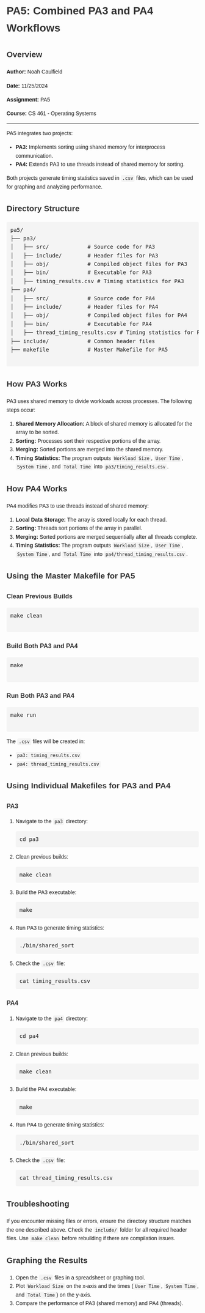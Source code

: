 <!DOCTYPE html>
<html lang="en">
<head>
    <meta charset="UTF-8">
    <meta name="viewport" content="width=device-width, initial-scale=1.0">
    <title>PA5 README</title>
    <style>
        body {
            font-family: Arial, sans-serif;
            line-height: 1.6;
            margin: 20px;
        }
        code {
            background-color: #f4f4f4;
            padding: 2px 4px;
            border-radius: 4px;
        }
        pre {
            background-color: #f4f4f4;
            padding: 10px;
            border-radius: 4px;
            overflow-x: auto;
        }
        h1, h2, h3 {
            color: #333;
        }
        ul {
            margin: 10px 0;
        }
    </style>
</head>
<body>
 <h1>PA5: Combined PA3 and PA4 Workflows</h1>
    <h2>Overview</h2>
    <p><strong>Author:</strong> Noah Caulfield</p>
    <p><strong>Date:</strong> 11/25/2024</p>
    <p><strong>Assignment:</strong> PA5</p>
    <p><strong>Course:</strong> CS 461 - Operating Systems</p>
<hr>
<p>PA5 integrates two projects:</p>
    <ul>
        <li><strong>PA3:</strong> Implements sorting using shared memory for interprocess communication.</li>
        <li><strong>PA4:</strong> Extends PA3 to use threads instead of shared memory for sorting.</li>
    </ul>
    <p>Both projects generate timing statistics saved in <code>.csv</code> files, which can be used for graphing and analyzing performance.</p>
    <h2>Directory Structure</h2>
    <pre>
pa5/
├── pa3/
│   ├── src/            # Source code for PA3
│   ├── include/        # Header files for PA3
│   ├── obj/            # Compiled object files for PA3
│   ├── bin/            # Executable for PA3
│   ├── timing_results.csv # Timing statistics for PA3
├── pa4/
│   ├── src/            # Source code for PA4
│   ├── include/        # Header files for PA4
│   ├── obj/            # Compiled object files for PA4
│   ├── bin/            # Executable for PA4
│   ├── thread_timing_results.csv # Timing statistics for PA4
├── include/            # Common header files
├── makefile            # Master Makefile for PA5
    </pre>
    <h2>How PA3 Works</h2>
    <p>PA3 uses shared memory to divide workloads across processes. The following steps occur:</p>
    <ol>
        <li><strong>Shared Memory Allocation:</strong> A block of shared memory is allocated for the array to be sorted.</li>
        <li><strong>Sorting:</strong> Processes sort their respective portions of the array.</li>
        <li><strong>Merging:</strong> Sorted portions are merged into the shared memory.</li>
        <li><strong>Timing Statistics:</strong> The program outputs <code>Workload Size</code>, <code>User Time</code>, <code>System Time</code>, and <code>Total Time</code> into <code>pa3/timing_results.csv</code>.</li>
    </ol>
    <h2>How PA4 Works</h2>
    <p>PA4 modifies PA3 to use threads instead of shared memory:</p>
    <ol>
        <li><strong>Local Data Storage:</strong> The array is stored locally for each thread.</li>
        <li><strong>Sorting:</strong> Threads sort portions of the array in parallel.</li>
        <li><strong>Merging:</strong> Sorted portions are merged sequentially after all threads complete.</li>
        <li><strong>Timing Statistics:</strong> The program outputs <code>Workload Size</code>, <code>User Time</code>, <code>System Time</code>, and <code>Total Time</code> into <code>pa4/thread_timing_results.csv</code>.</li>
    </ol>
    <h2>Using the Master Makefile for PA5</h2>
    <h3>Clean Previous Builds</h3>
    <pre>
make clean
    </pre>
    <h3>Build Both PA3 and PA4</h3>
    <pre>
make
    </pre>
    <h3>Run Both PA3 and PA4</h3>
    <pre>
make run
    </pre>
    <p>The <code>.csv</code> files will be created in:</p>
    <ul>
        <li><code>pa3: timing_results.csv</code></li>
        <li><code>pa4: thread_timing_results.csv</code></li>
    </ul>
    <h2>Using Individual Makefiles for PA3 and PA4</h2>
    <h3>PA3</h3>
    <ol>
        <li>Navigate to the <code>pa3</code> directory:
            <pre>cd pa3</pre>
        </li>
        <li>Clean previous builds:
            <pre>make clean</pre>
        </li>
        <li>Build the PA3 executable:
            <pre>make</pre>
        </li>
        <li>Run PA3 to generate timing statistics:
            <pre>./bin/shared_sort</pre>
        </li>
        <li>Check the <code>.csv</code> file:
            <pre>cat timing_results.csv</pre>
        </li>
    </ol>
    <h3>PA4</h3>
    <ol>
        <li>Navigate to the <code>pa4</code> directory:
            <pre>cd pa4</pre>
        </li>
        <li>Clean previous builds:
            <pre>make clean</pre>
        </li>
        <li>Build the PA4 executable:
            <pre>make</pre>
        </li>
        <li>Run PA4 to generate timing statistics:
            <pre>./bin/shared_sort</pre>
        </li>
        <li>Check the <code>.csv</code> file:
            <pre>cat thread_timing_results.csv</pre>
        </li>
    </ol>
    <h2>Troubleshooting</h2>
    <p>If you encounter missing files or errors, ensure the directory structure matches the one described above. Check the <code>include/</code> folder for all required header files. Use <code>make clean</code> before rebuilding if there are compilation issues.</p>
    <h2>Graphing the Results</h2>
    <ol>
        <li>Open the <code>.csv</code> files in a spreadsheet or graphing tool.</li>
        <li>Plot <code>Workload Size</code> on the x-axis and the times (<code>User Time</code>, <code>System Time</code>, and <code>Total Time</code>) on the y-axis.</li>
        <li>Compare the performance of PA3 (shared memory) and PA4 (threads).</li>
    </ol>
</body>
</html>
